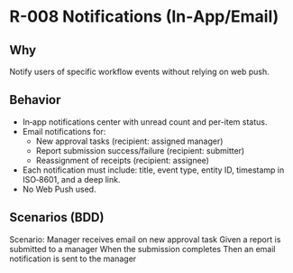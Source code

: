 # R-008 Notifications (In‑App/Email)

## Why
Notify users of specific workflow events without relying on web push.

## Behavior
- In‑app notifications center with unread count and per-item status.
- Email notifications for:
  - New approval tasks (recipient: assigned manager)
  - Report submission success/failure (recipient: submitter)
  - Reassignment of receipts (recipient: assignee)
- Each notification must include: title, event type, entity ID, timestamp in ISO‑8601, and a deep link.
- No Web Push used.

## Scenarios (BDD)
Scenario: Manager receives email on new approval task
Given a report is submitted to a manager
When the submission completes
Then an email notification is sent to the manager
